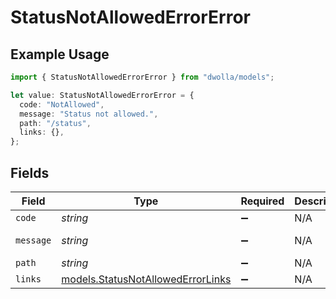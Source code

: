 # StatusNotAllowedErrorError

## Example Usage

```typescript
import { StatusNotAllowedErrorError } from "dwolla/models";

let value: StatusNotAllowedErrorError = {
  code: "NotAllowed",
  message: "Status not allowed.",
  path: "/status",
  links: {},
};
```

## Fields

| Field                                                                        | Type                                                                         | Required                                                                     | Description                                                                  | Example                                                                      |
| ---------------------------------------------------------------------------- | ---------------------------------------------------------------------------- | ---------------------------------------------------------------------------- | ---------------------------------------------------------------------------- | ---------------------------------------------------------------------------- |
| `code`                                                                       | *string*                                                                     | :heavy_minus_sign:                                                           | N/A                                                                          | NotAllowed                                                                   |
| `message`                                                                    | *string*                                                                     | :heavy_minus_sign:                                                           | N/A                                                                          | Status not allowed.                                                          |
| `path`                                                                       | *string*                                                                     | :heavy_minus_sign:                                                           | N/A                                                                          | /status                                                                      |
| `links`                                                                      | [models.StatusNotAllowedErrorLinks](../models/statusnotallowederrorlinks.md) | :heavy_minus_sign:                                                           | N/A                                                                          | {}                                                                           |